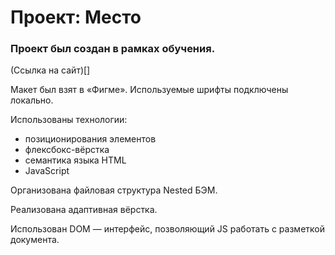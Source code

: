 # Проект: Место

### Проект был создан в рамках обучения.

(Ссылка на сайт)[]

Макет был взят в «Фигме».
Используемые шрифты подключены локально.

Использованы технологии:
- позиционирования элементов
- флексбокс-вёрстка
- семантика языка HTML
- JavaScript

Организована файловая структура Nested БЭМ.

Реализована адаптивная вёрстка.

Использован DOM — интерфейс, позволяющий JS работать с
разметкой документа.
